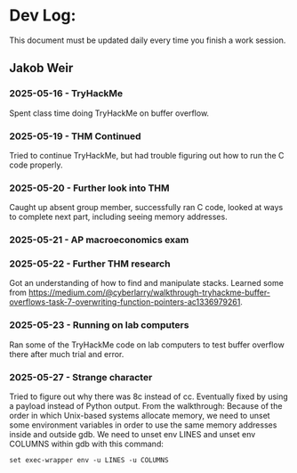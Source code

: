 # Dev Log:

This document must be updated daily every time you finish a work session.

## Jakob Weir

### 2025-05-16 - TryHackMe
Spent class time doing TryHackMe on buffer overflow.

### 2025-05-19 - THM Continued
Tried to continue TryHackMe, but had trouble figuring out how to run the C code properly.

### 2025-05-20 - Further look into THM
Caught up absent group member, successfully ran C code, looked at ways to complete next part, including seeing memory addresses.

### 2025-05-21 - AP macroeconomics exam

### 2025-05-22 - Further THM research
Got an understanding of how to find and manipulate stacks. Learned some from https://medium.com/@cyberlarry/walkthrough-tryhackme-buffer-overflows-task-7-overwriting-function-pointers-ac1336979261.

### 2025-05-23 - Running on lab computers
Ran some of the TryHackMe code on lab computers to test buffer overflow there after much trial and error.

### 2025-05-27 - Strange character
Tried to figure out why there was 8c instead of cc. Eventually fixed by using a payload instead of Python output.
From the walkthrough:
Because of the order in which Unix-based systems allocate memory, we need to unset some environment variables in order to use the same memory addresses inside and outside gdb. We need to unset env LINES and unset env COLUMNS within gdb with this command:

`set exec-wrapper env -u LINES -u COLUMNS`
